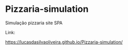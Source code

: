 # Pizzaria-simulation
Simulação pizzaria site SPA

Link:

https://lucasdasilvaoliveira.github.io/Pizzaria-simulation/
